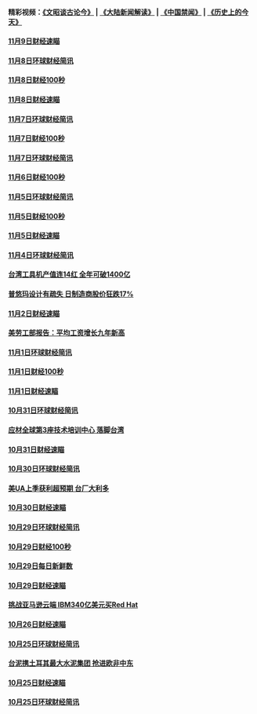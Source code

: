 #### 精彩视频：[《文昭谈古论今》](https://github.com/gfw-breaker/wenzhao/blob/master/README.md?t=11101533) | [《大陆新闻解读》](https://github.com/gfw-breaker/ntdtv-comedy/blob/master/README.md?t=11101533) | [《中国禁闻》](https://github.com/gfw-breaker/ntdtv-news/blob/master/README.md?t=11101533) | [《历史上的今天》](https://github.com/gfw-breaker/today-in-history/blob/master/README.md?t=11101533) 

#### [11月9日财经速瞄](../pages/news208/a1398742.md?t=11101533) 

#### [11月8日环球财经简讯](../pages/news208/a1398716.md?t=11101533) 

#### [11月8日财经100秒](../pages/news208/a1398701.md?t=11101533) 

#### [11月8日财经速瞄](../pages/news208/a1398608.md?t=11101533) 

#### [11月7日环球财经简讯](../pages/news208/a1398563.md?t=11101533) 

#### [11月7日财经100秒](../pages/news208/a1398546.md?t=11101533) 

#### [11月7日环球财经简讯](../pages/news208/a1398431.md?t=11101533) 

#### [11月6日财经100秒](../pages/news208/a1398407.md?t=11101533) 

#### [11月5日环球财经简讯](../pages/news208/a1398262.md?t=11101533) 

#### [11月5日财经100秒](../pages/news208/a1398249.md?t=11101533) 

#### [11月5日财经速瞄](../pages/news208/a1398159.md?t=11101533) 

#### [11月4日环球财经简讯](../pages/news208/a1398126.md?t=11101533) 

#### [台湾工具机产值连14红 全年可破1400亿](../pages/news208/a1398100.md?t=11101533) 

#### [普悠玛设计有疏失 日制造商股价狂跌17%](../pages/news208/a1398015.md?t=11101533) 

#### [11月2日财经速瞄](../pages/news208/a1397864.md?t=11101533) 

#### [美劳工部报告：平均工资增长九年新高](../pages/news208/a1397816.md?t=11101533) 

#### [11月1日环球财经简讯](../pages/news208/a1397814.md?t=11101533) 

#### [11月1日财经100秒](../pages/news208/a1397785.md?t=11101533) 

#### [11月1日财经速瞄](../pages/news208/a1397712.md?t=11101533) 

#### [10月31日环球财经简讯](../pages/news208/a1397656.md?t=11101533) 

#### [应材全球第3座技术培训中心 落脚台湾](../pages/news208/a1397640.md?t=11101533) 

#### [10月31日财经速瞄](../pages/news208/a1397568.md?t=11101533) 

#### [10月30日环球财经简讯](../pages/news208/a1397518.md?t=11101533) 

#### [美UA上季获利超预期 台厂大利多](../pages/news208/a1397486.md?t=11101533) 

#### [10月30日财经速瞄](../pages/news208/a1397400.md?t=11101533) 

#### [10月29日环球财经简讯](../pages/news208/a1397356.md?t=11101533) 

#### [10月29日财经100秒](../pages/news208/a1397325.md?t=11101533) 

#### [10月29日每日新鲜数](../pages/news208/a1397258.md?t=11101533) 

#### [10月29日财经速瞄](../pages/news208/a1397251.md?t=11101533) 

#### [挑战亚马逊云端 IBM340亿美元买Red Hat](../pages/news208/a1397170.md?t=11101533) 

#### [10月26日财经速瞄](../pages/news208/a1396948.md?t=11101533) 

#### [10月25日环球财经简讯](../pages/news208/a1396909.md?t=11101533) 

#### [台泥携土耳其最大水泥集团 抢进欧非中东](../pages/news208/a1396899.md?t=11101533) 

#### [10月25日财经速瞄](../pages/news208/a1396828.md?t=11101533) 

#### [10月25日环球财经简讯](../pages/news208/a1396771.md?t=11101533) 

